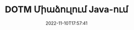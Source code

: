---
############################# Static ############################
layout: "auto-gen-merge"
date: 2022-11-10T17:57:41
draft: false
otherformats: dotx epub html mht mhtml odp ods odt one otp ott pdf pps ppsx ppt pptx

############################# Head ############################
head_title: "Միավորել DOTM ֆայլեր Java & J2SE Documents Merger API-ի միջոցով"
head_description: "Միավորել բազմաթիվ DOTM ֆայլեր Java-ում՝ օգտագործելով փաստաթղթերի միաձուլման API՝ բոլոր տվյալների, ոճի և ձևաչափի հետ որպես սկզբնաղբյուր փաստաթղթեր:"

############################# Header ############################
title: "DOTM Միաձուլում Java-ում"
description: "Միավորել DOTM-ը Java կոդի մի քանի տողով:"
bg_image: "https://cms.admin.containerize.com/templates/aspose/App_Themes/V3/images/bg/header1.png"
bg_overlay: false
button:
    enable: true
    icon: "fas fa-arrow-down"
    label: "Ներբեռնեք անվճար փորձաշրջան"
    link: "https://downloads.groupdocs.com/merger/java"

############################# SubMenu ############################
submenu:
    enable: true

    left:
        img_alt: "GroupDocs.Merger for Java"
        image: "https://cms.admin.containerize.com/templates/groupdocs/images/product-logos/90x90-noborder/groupdocs-merger-java.png"
        product: "GroupDocs.Merger"
        platform: "Java"

    middle:
        button:

            # button loop
            - link: "https://apireference.groupdocs.com/merger/java"
              text: "API հղում"

            # button loop
            - link: "https://github.com/groupdocs-merger"
              text: "Կոդի օրինակներ"

            # button loop
            - link: "https://products.groupdocs.app/merger/family"
              text: "Կենդանի Դեմոներ"

            # button loop
            - link: "https://purchase.groupdocs.com/pricing/merger/java"
              text: "Գնագոյացում"

    right:
        link_download: "https://downloads.groupdocs.com/merger"
        link_learn: "https://docs.groupdocs.com/merger/java"
        link_buy: "https://purchase.groupdocs.com"

############################# About ############################
about:
    enable: true
    title: "GroupDocs.Merger for Java API-ի մասին"
    content: |
        [GroupDocs.Merger for Java](/hy/merger/java/) տրամադրում է հարմար լուծում բազմաթիվ PDF-ների, Microsoft Office-ի (Word, Excel, PowerPoint, OneNote), OpenDocument-ի, HTML-ի, պատկերների և շատ այլ փաստաթղթեր մեկ ֆայլի մեջ Java հավելվածներում: GroupDocs.Merger-ը ձեզ շատ ջանք կխնայի, քանի որ ձեզ թույլատրվում է միավորել DOTM փաստաթղթերը. կարիք չկա տեղադրել որևէ երրորդ կողմի ծրագրակազմ, աշխատասեղանի հավելվածներ կամ պլագիններ: Այժմ ավելորդ է վատնել ձեր ժամանակը և միաձուլել ֆայլերը ձեռքով: GroupDocs-ի առաքելությունն է ապահովել լավագույն որակը և պարզեցնել փաստաթղթերի մշակման աշխատանքային հոսքերը:
        
        GroupDocs.Merger API-ն ճիշտ ընտրություն է կորպորատիվ լուծումների համար, որոնք պահանջում են ֆայլերի միաձուլման հնարավորություններ: Այս API-ները լավ աջակցվում են բոլոր հիմնական օպերացիոն համակարգերում և հարթակներում, ներառյալ J2SE 7.0 (1.7), J2SE 8.0 (1.8), Java 10:

############################# Steps ############################
steps:
    enable: true
    title_left: "Միավորել բազմաթիվ DOTM ֆայլեր Java-ում"
    content_left: |
        [GroupDocs.Merger for Java](/hy/merger/java/) Java ծրագրավորողների համար հեշտացնում է մի քանի DOTM ֆայլերի միաձուլումը մի քանի հեշտ քայլերի միջոցով:
        
        * Ստեղծեք **Merger** օրինակ և փոխանցեք աղբյուրի փաստաթղթի ուղին որպես կոնստրուկտորի պարամետր:
        * Զանգահարեք **Join** **Merger** դասին և անցեք աղբյուրի երկրորդ փաստաթղթի ճանապարհը:
        * Միաձուլված փաստաթուղթը պահպանելու համար զանգահարեք **Save** **Merger** դասի:

    title_right: "Համակարգի պահանջները"
    content_right: |
        GroupDocs.Merger for Java API-ներն աջակցվում են բոլոր հիմնական հարթակներում և օպերացիոն համակարգերում: Նախքան ստորև նշված կոդը գործարկելը, խնդրում ենք համոզվել, որ ձեր համակարգում տեղադրված են հետևյալ նախադրյալները.

        * Օպերացիոն համակարգեր՝ Microsoft Windows, Linux, MacOS
        * Զարգացման միջավայրեր՝ NetBeans, IntelliJ IDEA, Eclipse
        * Շրջանակներ: J2SE 7.0 (1.7), J2SE 8.0 (1.8), Java 10
        * Ներբեռնեք GroupDocs.Merger for Java-ի վերջին տարբերակը [Maven](https://repository.groupdocs.com/webapp/#/artifacts/browse/tree/General/repo/com/groupdocs/groupdocs-merger)
         
    code: |
     {{% merger/additional-styles %}}
     {{< merger/code-merger title="Ինչպես միաձուլել DOTM ֆայլեր՝ օգտագործելով Java օրինակ կոդը">}}

        ```java    
        // Միավորել DOTM ֆայլեր՝ օգտագործելով GroupDocs.Merger Java API-ի համար
        // Ակնթարթային միաձուլում DOTM փաստաթղթով
        Merger merger = new Merger("input_1.dotm");

        // Զանգահարեք միացման մեթոդը Merger դասի օրինակում և անցեք երկրորդ աղբյուրի փաստաթղթի ուղին
        merger.join("input_2.dotm");
    
        // Միաձուլված փաստաթուղթը պահպանելու համար զանգահարեք Merger դասի օրինակի պահպանման մեթոդը
        merger.save("merged-file.dotm"); 
        ```
     {{< /merger/code-merger >}}

############################# Demos ############################
demos:
    enable: true
    title: "Կենդանի ցուցադրություններ՝ փաստաթղթերը միավորելու առցանց հավելված"
    content: |
       Միավորեք մեկից ավելի DOTM ֆայլ հենց հիմա՝ այցելելով [GroupDocs.Merger Live Demos](https://products.groupdocs.app/merger/dotm) կայքը:
       Կենդանի ցուցադրությունն ունի հետևյալ առավելությունները.
        
############################# About Formats ############################
about_formats:
    enable: true

############################# More Formats ############################
more_formats:
    enable: true
    title: "Փաստաթղթերի այլ ձևաչափերի միավորում"
    content: |
        Java փաստաթղթերի միաձուլման API ֆայլերի ձևաչափերի և պատկերների համար: Միավորել փաստաթղթերի որոշ հայտնի ձևաչափեր, ինչպես նշված է ստորև:

############################# Back to top ###############################
back_to_top:
    enable: true
---